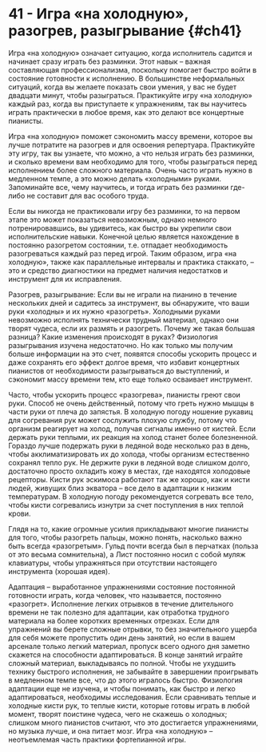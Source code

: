 # 41 - Игра «на холодную», разогрев, разыгрывание {#ch41}

Игра «на холодную» означает ситуацию, когда исполнитель садится и начинает сразу играть без разминки. Этот навык – важная составляющая профессионализма, поскольку помогает быстро войти в состояние готовности к исполнению. В большинстве неформальных ситуаций, когда вы желаете показать свои умения, у вас не будет двадцати минут, чтобы разыграться. Практикуйте игру «на холодную» каждый раз, когда вы приступаете к упражнениям, так вы научитесь играть практически в любое время, как это делают все концертные пианисты.

Игра «на холодную» поможет сэкономить массу времени, которое вы лучше потратите на разогрев и для освоения репертуара. Практикуйте эту игру, так вы узнаете, что можно, а что нельзя играть без разминки, и сколько времени вам необходимо для того, чтобы разыграться перед исполнением более сложного материала. Очень часто играть нужно в медленном темпе, а это можно делать «холодными» руками. Запоминайте все, чему научитесь, и тогда играть без разминки где-либо не составит для вас особого труда.

Если вы никогда не практиковали игру без разминки, то на первом этапе это может показаться невозможным, однако немного потренировавшись, вы удивитесь, как быстро вы укрепили свои исполнительские навыки. Конечной целью является нахождение в постоянно разогретом состоянии, т.е. отпадает необходимость разогреваться каждый раз перед игрой. Таким образом, игра «на холодную», также как параллельные интервалы и практика стаккато, – это и средство диагностики на предмет наличия недостатков и инструмент для их исправления.

Разогрев, разыгрывание: Если вы не играли на пианино в течение нескольких дней и садитесь за инструмент, вы обнаружите, что ваши руки «холодны» и их нужно «разогреть». Холодными руками невозможно исполнять технически трудный материал, однако они творят чудеса, если их размять и разогреть. Почему же такая большая разница? Какие изменения происходят в руках? Физиология разыгрывания изучена недостаточно. Но как только мы получим больше информации на это счет, появятся способы ускорить процесс и даже сохранять его эффект долгое время, что избавит концертных пианистов от необходимости разыгрываться до выступлений, и сэкономит массу времени тем, кто еще только осваивает инструмент.

Часто, чтобы ускорить процесс «разогрева», пианисты греют свои руки. Способ не очень действенный, потому что греть нужно мышцы в части руки от плеча до запястья. В холодную погоду ношение рукавиц для согревания рук может сослужить плохую службу, потому что организм реагирует на холод, получая сигналы именно от кистей. Если держать руки теплыми, их реакция на холод станет более болезненной. Гораздо лучше подержать руки в ледяной воде несколько раз в день, чтобы акклиматизировать их до холода, чтобы организм естественно сохранял тепло рук. Не держите руки в ледяной воде слишком долго, достаточно просто охладить кожу в местах, где находятся холодовые рецепторы. Кисти рук эскимоса работают так же хорошо, как и кисти людей, живущих близ экватора – все дело в адаптации к низким температурам. В холодную погоду рекомендуется согревать все тело, чтобы кисти согревались изнутри за счет поступления в них теплой крови.

Глядя на то, какие огромные усилия прикладывают многие пианисты для того, чтобы разогреть пальцы, можно понять, насколько важно быть всегда «разогретым». Гульд почти всегда был в перчатках (польза от это весьма сомнительна), а Лист постоянно носил с собой муляж клавиатуры, чтобы упражняться при отсутствии настоящего инструмента (хорошая идея).

Адаптация – выработанное упражнениями состояние постоянной готовности играть, когда человек, что называется, постоянно «разогрет». Исполнение легких отрывков в течение длительного времени не так полезно для адаптации, как отработка трудного материала на более коротких временных отрезках. Если для упражнений вы берете сложные отрывки, то без значительного ущерба для себя можете пропустить один день занятий, но если в вашем арсенале только легкий материал, пропуск всего одного дня заметно скажется на способности адаптироваться. В конце занятий играйте сложный материал, выкладываясь по полной. Чтобы не ухудшить технику быстрого исполнения, не забывайте в завершении проигрывать в медленном темпе все, что до этого игралось быстро. Физиология адаптации еще не изучена, и чтобы понимать, как быстро и легко адаптироваться, необходимы исследования. Если сравнивать теплые и холодные кисти рук, то теплые кисти, которые готовы играть в любой момент, творят поистине чудеса, чего не скажешь о холодных; слишком много пианистов считают, что это достигается упражнениями, но музыка лучше, и она питает мозг. Игра «на холодную» – неотъемлемая часть практики фортепианной игры.
